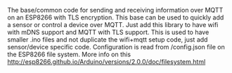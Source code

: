 The base/common code for sending and receiving information over MQTT on an ESP8266 with TLS encryption. This base can be used to quickly add a sensor or control a device over MQTT. Just add this library to have wifi with mDNS support and MQTT with TLS support. This is used to have smaller .ino files and not duplicate the wifi+mqtt setup code, just add sensor/device specific code.
Configuration is read from /config.json file on the ESP8266 file system. More info on this http://esp8266.github.io/Arduino/versions/2.0.0/doc/filesystem.html